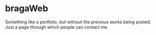 # bragaWeb

Something like a portfolio, but without the previous works being posted. Just a page through which people can contact me.